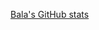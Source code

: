 

[Bala's GitHub stats](https://github-readme-stats.vercel.app/api?username=anirbanpranto&show_icons=true)

